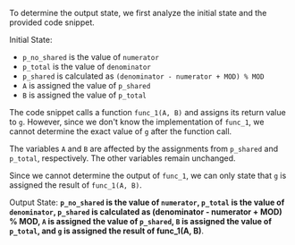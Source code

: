 To determine the output state, we first analyze the initial state and the provided code snippet.

Initial State:
- `p_no_shared` is the value of `numerator`
- `p_total` is the value of `denominator`
- `p_shared` is calculated as `(denominator - numerator + MOD) % MOD`
- `A` is assigned the value of `p_shared`
- `B` is assigned the value of `p_total`

The code snippet calls a function `func_1(A, B)` and assigns its return value to `g`. However, since we don't know the implementation of `func_1`, we cannot determine the exact value of `g` after the function call.

The variables `A` and `B` are affected by the assignments from `p_shared` and `p_total`, respectively. The other variables remain unchanged.

Since we cannot determine the output of `func_1`, we can only state that `g` is assigned the result of `func_1(A, B)`.

Output State: **`p_no_shared` is the value of `numerator`, `p_total` is the value of `denominator`, `p_shared` is calculated as (denominator - numerator + MOD) % MOD, `A` is assigned the value of `p_shared`, `B` is assigned the value of `p_total`, and `g` is assigned the result of func_1(A, B)**.